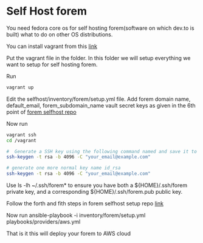 # Self Host forem

You need fedora core os for self hosting forem(software on which dev.to is built) what to do on other OS distributions.

You can install vagrant from this [link](https://www.vagrantup.com/downloads)

Put the vagrant file in the folder. In this folder we will setup everything we want to setup for self hosting forem.

Run

```bash
vagrant up

```

Edit the selfhost/inventory/forem/setup.yml file. Add forem domain name, default_email, forem_subdomain_name vault secret keys as given in the 6th point of  [forem selfhost repo](https://github.com/forem/selfhost#quick-start)

Now run 
```bash
vagrant ssh
cd /vagrant

#  Generate a SSH key using the following command named and save it to ${HOME}/.ssh/forem.
ssh-keygen -t rsa -b 4096 -C "your_email@example.com"

# generate one more normal key name id_rsa
ssh-keygen -t rsa -b 4096 -C "your_email@example.com"


```

Use ls -lh ~/.ssh/forem* to ensure you have both a ${HOME}/.ssh/forem private key, and a corresponding ${HOME}/.ssh/forem.pub public key.

Follow the forth and fith steps in forem selfhost setup repo [link](https://github.com/forem/selfhost#setup)

Now run ansible-playbook -i inventory/forem/setup.yml playbooks/providers/aws.yml

That is it this will deploy your forem to AWS cloud



